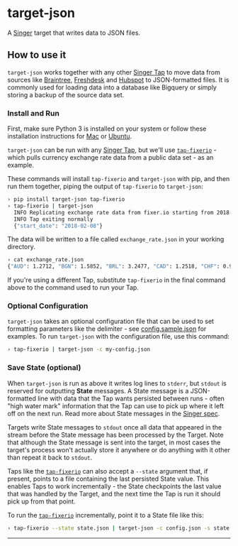 # target-json

A [Singer](https://singer.io) target that writes data to JSON files.

## How to use it

`target-json` works together with any other [Singer Tap] to move data
from sources like [Braintree], [Freshdesk] and [Hubspot] to
JSON-formatted files. It is commonly used for loading data into a database
like Bigquery or simply storing a backup of the source data set.

### Install and Run

First, make sure Python 3 is installed on your system or follow these
installation instructions for [Mac](python-mac) or
[Ubuntu](python-ubuntu).

`target-json` can be run with any [Singer Tap], but we'll use
[`tap-fixerio`][Fixerio] - which pulls currency exchange rate data
from a public data set - as an example.

These commands will install `tap-fixerio` and `target-json` with pip,
and then run them together, piping the output of `tap-fixerio` to
`target-json`:

```bash
› pip install target-json tap-fixerio
› tap-fixerio | target-json
  INFO Replicating exchange rate data from fixer.io starting from 2018-02-08
  INFO Tap exiting normally
  {"start_date": "2018-02-08"}
```

The data will be written to a file called `exchange_rate.json` in your
working directory.

```bash
› cat exchange_rate.json
{"AUD": 1.2712, "BGN": 1.5852, "BRL": 3.2477, "CAD": 1.2518, "CHF": 0.941, "CNY": 6.2746, "CZK": 20.449, "DKK": 6.0326, "EUR": 0.8105, "GBP": 0.71871, "HKD": 7.8184, "HRK": 6.0312, "HUF": 251.1, "IDR": 13559.0, "ILS": 3.4913, "INR": 64.245, "ISK": 101.31, "JPY": 109.29, "KRW": 1082.6, "MXN": 18.68, "MYR": 3.903, "NOK": 7.8309, "NZD": 1.3695, "PHP": 51.253, "PLN": 3.3713, "RON": 3.7733, "RUB": 57.158, "SEK": 7.9904, "SGD": 1.3204, "THB": 31.59, "TRY": 3.7835, "ZAR": 11.966, "USD": 1.0, "date": "2018-02-07T00:00:00Z"}
```

If you're using a different Tap, substitute `tap-fixerio` in the final
command above to the command used to run your Tap.

### Optional Configuration

`target-json` takes an optional configuration file that can be used to
set formatting parameters like the delimiter - see
[config.sample.json](config.sample.json) for examples. To run
`target-json` with the configuration file, use this command:

```bash
› tap-fixerio | target-json -c my-config.json
```

### Save State (optional)

When `target-json` is run as above it writes log lines to `stderr`,
but `stdout` is reserved for outputting **State** messages. A State
message is a JSON-formatted line with data that the Tap wants
persisted between runs - often "high water mark" information that the
Tap can use to pick up where it left off on the next run. Read more
about State messages in the [Singer spec].

Targets write State messages to `stdout` once all data that appeared
in the stream before the State message has been processed by the
Target. Note that although the State message is sent into the target,
in most cases the target's process won't actually store it anywhere or
do anything with it other than repeat it back to `stdout`.

Taps like the [`tap-fixerio`][Fixerio] can also accept a `--state` argument
that, if present, points to a file containing the last persisted State
value.  This enables Taps to work incrementally - the State
checkpoints the last value that was handled by the Target, and the
next time the Tap is run it should pick up from that point.

To run the [`tap-fixerio`][Fixerio] incrementally, point it to a State file like this:

```bash
› tap-fixerio --state state.json | target-json -c config.json -s state.json
```

---

[Singer Tap]: https://singer.io
[Singer spec]: https://github.com/singer-io/getting-started/blob/master/SPEC.md
[Braintree]: https://github.com/singer-io/tap-braintree
[Freshdesk]: https://github.com/singer-io/tap-freshdesk
[Hubspot]: https://github.com/singer-io/tap-hubspot
[Fixerio]: https://github.com/singer-io/tap-fixerio
[python-mac]: http://docs.python-guide.org/en/latest/starting/install3/osx/
[python-ubuntu]: https://www.digitalocean.com/community/tutorials/how-to-install-python-3-and-set-up-a-local-programming-environment-on-ubuntu-16-04